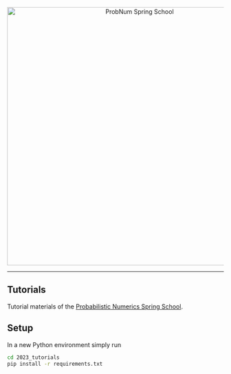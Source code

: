 <div align="center">
    <a href="https://www.probnumschool.org/"><img align="center" src="https://raw.githubusercontent.com/probabilistic-numerics/probnum-spring-school/main/img/spring-school-logo.svg" alt="ProbNum Spring School" width="600" style="padding-right: 10px; padding left: 10px;" title="Probabilistic Numerics Spring School"/>
    </a>
</div>

---

## Tutorials
Tutorial materials of the [Probabilistic Numerics Spring School](https://www.probnumschool.org/).

## Setup
In a new Python environment simply run

```bash
cd 2023_tutorials
pip install -r requirements.txt
```
